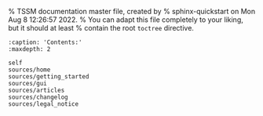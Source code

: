% TSSM documentation master file, created by
% sphinx-quickstart on Mon Aug  8 12:26:57 2022.
% You can adapt this file completely to your liking, but it should at least
% contain the root `toctree` directive.

```{toctree}
:caption: 'Contents:'
:maxdepth: 2

self
sources/home
sources/getting_started
sources/gui
sources/articles
sources/changelog
sources/legal_notice
```

